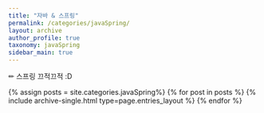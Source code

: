 ```yaml
---
title: "자바 & 스프링"
permalink: /categories/javaSpring/
layout: archive
author_profile: true
taxonomy: javaSpring
sidebar_main: true
---
```


✏ 스프링 끄적끄적 :D

{% assign posts = site.categories.javaSpring%}
{% for post in posts %} {% include archive-single.html type=page.entries_layout %} {% endfor %}
